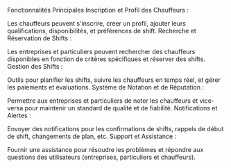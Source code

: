 Fonctionnalités Principales
Inscription et Profil des Chauffeurs :

Les chauffeurs peuvent s'inscrire, créer un profil, ajouter leurs qualifications, disponibilités, et préférences de shift.
Recherche et Réservation de Shifts :

Les entreprises et particuliers peuvent rechercher des chauffeurs disponibles en fonction de critères spécifiques et réserver des shifts.
Gestion des Shifts :

Outils pour planifier les shifts, suivre les chauffeurs en temps réel, et gérer les paiements et évaluations.
Système de Notation et de Réputation :

Permettre aux entreprises et particuliers de noter les chauffeurs et vice-versa pour maintenir un standard de qualité et de fiabilité.
Notifications et Alertes :

Envoyer des notifications pour les confirmations de shifts, rappels de début de shift, changements de plan, etc.
Support et Assistance :

Fournir une assistance pour résoudre les problèmes et répondre aux questions des utilisateurs (entreprises, particuliers et chauffeurs).